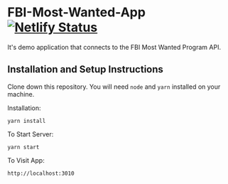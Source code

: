 # FBI-Most-Wanted-App [![Netlify Status](https://api.netlify.com/api/v1/badges/4d1b87b4-d799-401d-8148-d0d7ae81069c/deploy-status)](https://62a7ef5174d4af3296cbf112--meek-pudding-aa313e.netlify.app/apps/wanted/seeking)

It's demo application that connects to the FBI Most Wanted Program API.

## Installation and Setup Instructions

Clone down this repository. You will need `node` and `yarn` installed on your machine.  

Installation:

`yarn install`  

To Start Server:

`yarn start`  

To Visit App:

`http://localhost:3010`
